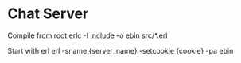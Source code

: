 Chat Server
=======

Compile from root
erlc -I include -o ebin src/*.erl

Start with erl
erl -sname {server_name} -setcookie {cookie} -pa ebin


